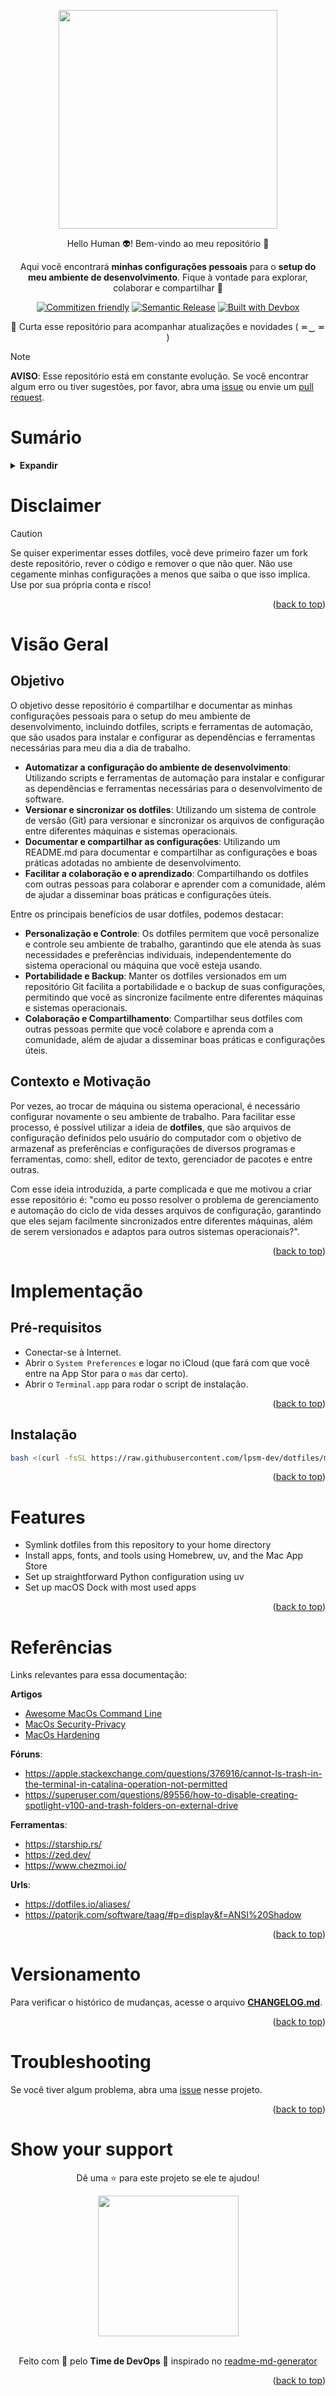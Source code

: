 <!-- BEGIN_DOCS -->
<div align="center">

<a name="readme-top"></a>

<img src="https://github.com/lpsm-dev/lpsm-dev/blob/894a1209815a95f8a0e6e6adc4f4739b02555b57/.github/assets/dotfiles.png" width="350"/>

Hello Human 👽! Bem-vindo ao meu repositório 👋

Aqui você encontrará **minhas configurações pessoais** para o **setup do meu ambiente de desenvolvimento**. Fique à vontade para explorar, colaborar e compartilhar 🚀

[![Commitizen friendly](https://img.shields.io/badge/commitizen-friendly-brightgreen.svg)](https://www.conventionalcommits.org/en/v1.0.0/)
[![Semantic Release](https://img.shields.io/badge/%20%20%F0%9F%93%A6%F0%9F%9A%80-semantic--release-e10079.svg)](https://semantic-release.gitbook.io/semantic-release/usage/configuration)
[![Built with Devbox](https://jetpack.io/img/devbox/shield_galaxy.svg)](https://jetpack.io/devbox/docs/contributor-quickstart/)

📌 Curta esse repositório para acompanhar atualizações e novidades ( ≖‿ ≖ )

</div>

> [!NOTE]
>
> **AVISO**: Esse repositório está em constante evolução. Se você encontrar algum erro ou tiver sugestões, por favor, abra uma [issue](https://github.com/lpsm-dev/dotfiles/issues/new/choose) ou envie um [pull request](https://github.com/lpsm-dev/dotfiles/pulls).

# Sumário

<details>
  <summary><strong>Expandir</strong></summary>

<!-- START doctoc generated TOC please keep comment here to allow auto update -->
<!-- DON'T EDIT THIS SECTION, INSTEAD RE-RUN doctoc TO UPDATE -->

- [Disclaimer](#disclaimer)
- [Visão Geral](#vis%C3%A3o-geral)
  - [Objetivo](#objetivo)
  - [Contexto e Motivação](#contexto-e-motiva%C3%A7%C3%A3o)
- [Implementação](#implementa%C3%A7%C3%A3o)
  - [Pré-requisitos](#pr%C3%A9-requisitos)
  - [Instalação](#instala%C3%A7%C3%A3o)
- [Ferramentas](#ferramentas)
  - [Productivity](#productivity)
- [Processos](#processos)
  - [Brave](#brave)
- [Features](#features)
- [Referências](#refer%C3%AAncias)
- [Versionamento](#versionamento)
- [Troubleshooting](#troubleshooting)
- [Show your support](#show-your-support)

<!-- END doctoc generated TOC please keep comment here to allow auto update -->

<p align="right">(<a href="#readme-top">back to top</a>)</p>

</details>

# Disclaimer

> [!CAUTION]
> Se quiser experimentar esses dotfiles, você deve primeiro fazer um fork deste repositório, rever o código e remover o que não quer. Não use cegamente minhas configurações a menos que saiba o que isso implica. Use por sua própria conta e risco!

<p align="right">(<a href="#readme-top">back to top</a>)</p>

# Visão Geral

## Objetivo

O objetivo desse repositório é compartilhar e documentar as minhas configurações pessoais para o setup do meu ambiente de desenvolvimento, incluindo dotfiles, scripts e ferramentas de automação, que são usados para instalar e configurar as dependências e ferramentas necessárias para meu dia a dia de trabalho.

- **Automatizar a configuração do ambiente de desenvolvimento**: Utilizando scripts e ferramentas de automação para instalar e configurar as dependências e ferramentas necessárias para o desenvolvimento de software.
- **Versionar e sincronizar os dotfiles**: Utilizando um sistema de controle de versão (Git) para versionar e sincronizar os arquivos de configuração entre diferentes máquinas e sistemas operacionais.
- **Documentar e compartilhar as configurações**: Utilizando um README.md para documentar e compartilhar as configurações e boas práticas adotadas no ambiente de desenvolvimento.
- **Facilitar a colaboração e o aprendizado**: Compartilhando os dotfiles com outras pessoas para colaborar e aprender com a comunidade, além de ajudar a disseminar boas práticas e configurações úteis.

Entre os principais benefícios de usar dotfiles, podemos destacar:

- **Personalização e Controle**: Os dotfiles permitem que você personalize e controle seu ambiente de trabalho, garantindo que ele atenda às suas necessidades e preferências individuais, independentemente do sistema operacional ou máquina que você esteja usando.
- **Portabilidade e Backup**: Manter os dotfiles versionados em um repositório Git facilita a portabilidade e o backup de suas configurações, permitindo que você as sincronize facilmente entre diferentes máquinas e sistemas operacionais.
- **Colaboração e Compartilhamento**: Compartilhar seus dotfiles com outras pessoas permite que você colabore e aprenda com a comunidade, além de ajudar a disseminar boas práticas e configurações úteis.

## Contexto e Motivação

Por vezes, ao trocar de máquina ou sistema operacional, é necessário configurar novamente o seu ambiente de trabalho. Para facilitar esse processo, é possível utilizar a ideia de **dotfiles**, que são arquivos de configuração definidos pelo usuário do computador com o objetivo de armazenaf as preferências e configurações de diversos programas e ferramentas, como: shell, editor de texto, gerenciador de pacotes e entre outras.

Com esse ideia introduzida, a parte complicada e que me motivou a criar esse repositório é: "como eu posso resolver o problema de gerenciamento e automação do ciclo de vida desses arquivos de configuração, garantindo que eles sejam facilmente sincronizados entre diferentes máquinas, além de serem versionados e adaptos para outros sistemas operacionais?".

<p align="right">(<a href="#readme-top">back to top</a>)</p>

# Implementação

## Pré-requisitos

- Conectar-se à Internet.
- Abrir o `System Preferences` e logar no iCloud (que fará com que você entre na App Stor para o `mas` dar certo).
- Abrir o `Terminal.app` para rodar o script de instalação.

<p align="right">(<a href="#readme-top">back to top</a>)</p>

## Instalação

```bash
bash <(curl -fsSL https://raw.githubusercontent.com/lpsm-dev/dotfiles/main/bootstrap.sh)
```

<p align="right">(<a href="#readme-top">back to top</a>)</p>

# Features

- Symlink dotfiles from this repository to your home directory
- Install apps, fonts, and tools using Homebrew, uv, and the Mac App Store
- Set up straightforward Python configuration using uv
- Set up macOS Dock with most used apps

<p align="right">(<a href="#readme-top">back to top</a>)</p>

# Referências

Links relevantes para essa documentação:

**Artigos**

- [Awesome MacOs Command Line](https://git.herrbischoff.com/awesome-macos-command-line/about/)
- [MacOs Security-Privacy](https://github.com/drduh/macOS-Security-and-Privacy-Guide)
- [MacOs Hardening](https://www.bejarano.io/hardening-macos/)

**Fóruns**:

- https://apple.stackexchange.com/questions/376916/cannot-ls-trash-in-the-terminal-in-catalina-operation-not-permitted
- https://superuser.com/questions/89556/how-to-disable-creating-spotlight-v100-and-trash-folders-on-external-drive

**Ferramentas**:

- https://starship.rs/
- https://zed.dev/
- https://www.chezmoi.io/

**Urls**:

- https://dotfiles.io/aliases/
- https://patorjk.com/software/taag/#p=display&f=ANSI%20Shadow

<p align="right">(<a href="#readme-top">back to top</a>)</p>

# Versionamento

Para verificar o histórico de mudanças, acesse o arquivo [**CHANGELOG.md**](CHANGELOG.md).

<p align="right">(<a href="#readme-top">back to top</a>)</p>

# Troubleshooting

Se você tiver algum problema, abra uma [issue](https://github.com/lpsm-dev/dotfiles/issues/new/choose) nesse projeto.

<p align="right">(<a href="#readme-top">back to top</a>)</p>

# Show your support

<div align="center">

Dê uma ⭐️ para este projeto se ele te ajudou!

<img src="https://github.com/lpsm-dev/lpsm-dev/blob/0062b174ec9877e6dfc78817f314b4a0690f63ff/.github/assets/yoda.gif" width="225"/>

<br>
<br>

Feito com 💜 pelo **Time de DevOps** :wave: inspirado no [readme-md-generator](https://github.com/kefranabg/readme-md-generator)

</div>

<p align="right">(<a href="#readme-top">back to top</a>)</p>
<!-- END_DOCS -->
